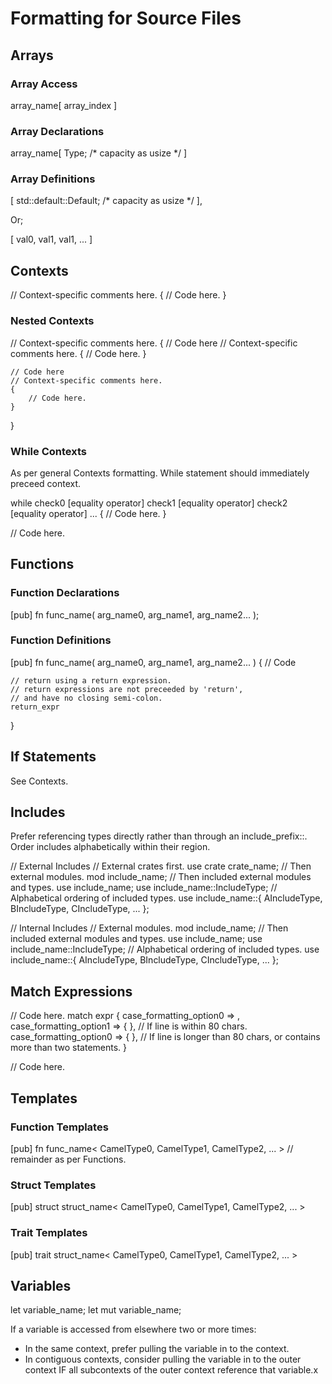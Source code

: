 # Formatting for Source Files

## Arrays

### Array Access

array_name[ array_index ]

### Array Declarations

array_name[ Type; /* capacity as usize */ ]

### Array Definitions

[ std::default::Default; /* capacity as usize */ ],

Or;

[ val0, val1, val1, ... ]

## Contexts

// Context-specific comments here.
{
    // Code here.
}

### Nested Contexts

// Context-specific comments here.
{
    // Code here
    // Context-specific comments here.
    {
        // Code here.
    }

    // Code here
    // Context-specific comments here.
    {
        // Code here.
    }
}

### While Contexts

As per general Contexts formatting. While statement should immediately preceed context.

while check0 [equality operator]
    check1 [equality operator]
    check2 [equality operator]
    ...
{
    // Code here.
}

// Code here.

## Functions

### Function Declarations

[pub] fn func_name( arg_name0, arg_name1, arg_name2... );

### Function Definitions

[pub] fn func_name( arg_name0, arg_name1, arg_name2... )
{
    // Code

    // return using a return expression.
    // return expressions are not preceeded by 'return',
    // and have no closing semi-colon.
    return_expr
}

## If Statements

See Contexts.

## Includes

Prefer referencing types directly rather than through an include_prefix::.
Order includes alphabetically within their region.

// External Includes
// External crates first.
use crate crate_name;
// Then external modules.
mod include_name;
// Then included external modules and types.
use include_name;
use include_name::IncludeType;
// Alphabetical ordering of included types.
use include_name::{ AIncludeType, BIncludeType, CIncludeType, ... };

// Internal Includes
// External modules.
mod include_name;
// Then included external modules and types.
use include_name;
use include_name::IncludeType;
// Alphabetical ordering of included types.
use include_name::{ AIncludeType, BIncludeType, CIncludeType, ... };

## Match Expressions

// Code here.
match expr {
    case_formatting_option0 => ,
    case_formatting_option1 => { }, // If line is within 80 chars.
    case_formatting_option0 => {
    }, // If line is longer than 80 chars, or contains more than two statements.
}

// Code here.

## Templates

### Function Templates

[pub] fn func_name< CamelType0, CamelType1, CamelType2, ... > // remainder as per Functions.

### Struct Templates

[pub] struct struct_name< CamelType0, CamelType1, CamelType2, ... >

### Trait Templates

[pub] trait struct_name< CamelType0, CamelType1, CamelType2, ... >

## Variables

let variable_name;
let mut variable_name;

If a variable is accessed from elsewhere two or more times:
* In the same context, prefer pulling the variable in to the context.
* In contiguous contexts, consider pulling the variable in to the outer context IF all subcontexts of the outer context reference that variable.x